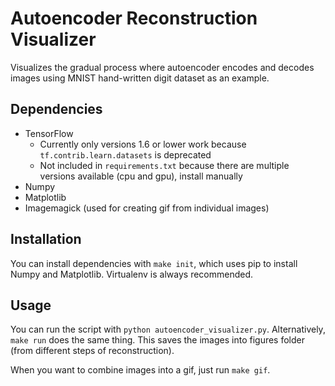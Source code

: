 # Autoencoder Reconstruction Visualizer

Visualizes the gradual process where autoencoder encodes and decodes images
using MNIST hand-written digit dataset as an example.

## Dependencies

- TensorFlow
  - Currently only versions 1.6 or lower work because
    `tf.contrib.learn.datasets` is deprecated
  - Not included in `requirements.txt` because there are multiple versions
    available (cpu and gpu), install manually
- Numpy
- Matplotlib
- Imagemagick (used for creating gif from individual images)

## Installation

You can install dependencies with `make init`, which uses pip to install
Numpy and Matplotlib. Virtualenv is always recommended.

## Usage

You can run the script with `python autoencoder_visualizer.py`. Alternatively,
`make run` does the same thing. This saves the images into figures folder
(from different steps of reconstruction).

When you want to combine images into a gif, just run `make gif`.
